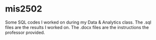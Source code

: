 # mis2502
Some SQL codes I worked on during my Data &amp; Analytics class.
The .sql files are the results I worked on.
The .docx files are the instructions the professor provided.
